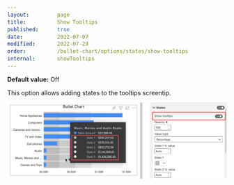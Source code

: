 ```yaml
---
layout:         page
title:          Show Tooltips
published:      true
date:           2022-07-07
modified:   	2022-07-29
order:          /bullet-chart/options/states/show-tooltips
internal:       showTooltips
---
```


**Default value:** Off

This option allows adding states to the tooltips screentip.

<img src="images/show-tooltips.png" width="700">